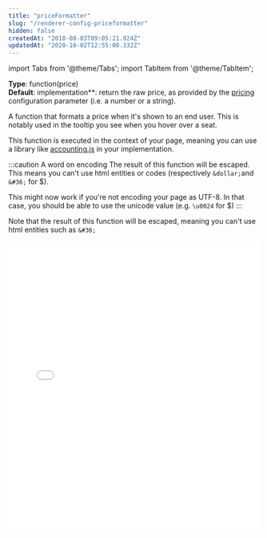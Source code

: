 ```yaml
---
title: "priceFormatter"
slug: "/renderer-config-priceformatter"
hidden: false
createdAt: "2018-08-03T09:05:21.924Z"
updatedAt: "2020-10-02T12:55:00.332Z"
---
```


import Tabs from '@theme/Tabs';
import TabItem from '@theme/TabItem';

**Type**: function(price)  
**Default**: implementation**: return the raw price, as provided by the [pricing](renderer-config-pricing) configuration parameter (i.e. a number or a string).   

A function that formats a price when it's shown to an end user. This is notably used in the tooltip you see when you hover over a seat. 

This function is executed in the context of your page, meaning you can use a library like [accounting.js](https://github.com/openexchangerates/accounting.js) in your implementation.


:::caution A word on encoding
The result of this function will be escaped. This means you can't use html entities or codes (respectively `&dollar;`and `&#36;` for $). 

This might now work if you're not encoding your page as UTF-8. In that case, you should be able to use the unicode value (e.g. `\u0024` for $)
:::

Note that the result of this function will be escaped, meaning you can't use html entities such as `&#36;`

<iframe width="100%" height="580" src="//jsfiddle.net/seatsio/tsd62gpb/embedded/js,html,result/" allowfullscreen="allowfullscreen" frameborder="0"></iframe>

